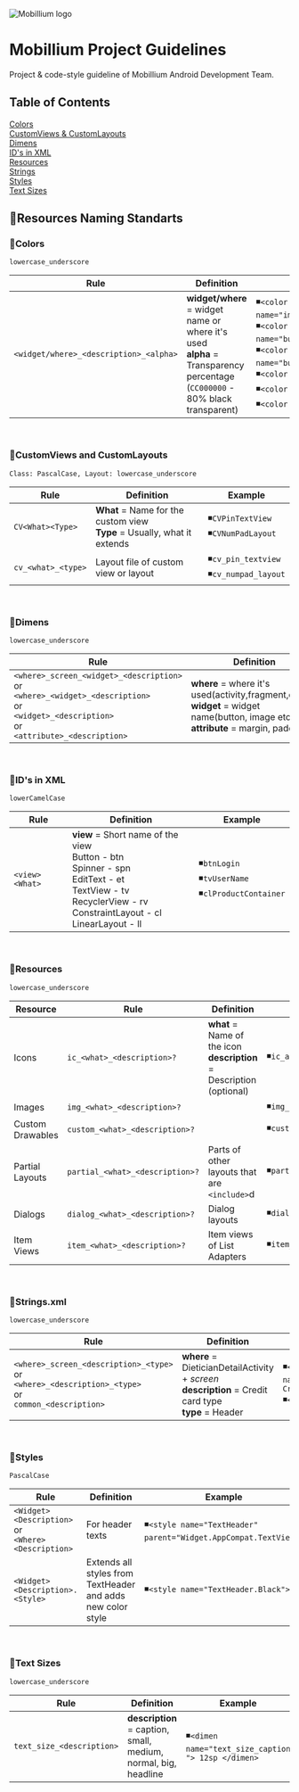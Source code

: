 ![Mobillium logo](http://mobillium.com/assets/images/logo.png)
# Mobillium Project Guidelines

Project & code-style guideline of Mobillium Android Development Team.

## Table of Contents

[Colors](#colors) <br>
[CustomViews & CustomLayouts](#customviews-and-customlayouts) <br>
[Dimens](#dimens) <br>
[ID's in XML](#ids-in-xml) <br>
[Resources](#resources) <br>
[Strings](#stringsxml) <br>
[Styles](#styles) <br>
[Text Sizes](#text-sizes) <br>

## 📃Resources Naming Standarts

### 🔸Colors

    lowercase_underscore

| Rule | Definition | Example
|--|--|--|
| `<widget/where>_<description>_<alpha>`| **widget/where** =  widget name or where it's used <br> **alpha** = Transparency percentage (`CC000000` - 80% black transparent)| ◾`<color name="image_logo_tint">@color/mobillium_blue</color>` <br> ◾`<color name="button_primary">@color/pistachio</color>`<br> ◾`<color name="button_inactive">@color/iron_80</color>`<br> ◾`<color name="mobillium_blue">#4b7bec</color>`<br> ◾`<color name="pistachio">#93c572</color>`<br> ◾`<color name="iron_80">#CC48494B</color>`

<br>

### 🔸CustomViews and CustomLayouts

    Class: PascalCase, Layout: lowercase_underscore

| Rule | Definition | Example
|--|--|--|
| `CV<What><Type>` | **What** = Name for the custom view <br> **Type** = Usually, what it extends | ◾`CVPinTextView`<br> ◾`CVNumPadLayout` |
| `cv_<what>_<type>` | Layout file of custom view or layout | ◾`cv_pin_textview` <br> ◾`cv_numpad_layout` |

<br>

### 🔸Dimens

    lowercase_underscore
| Rule | Definition | Example
|--|--|--|
| `<where>_screen_<widget>_<description>` <br> or <br> `<where>_<widget>_<description>` <br> or <br>`<widget>_<description>` <br> or <br> `<attribute>_<description>` | **where** =  where it's used(activity,fragment,dialog) <br> **widget** = widget name(button, image etc) <br> **attribute** = margin, padding | ◾`<dimen name="user_detail_screen_cardview_radius">4dp</dimen>`  <br> ◾`<dimen name="dialog_icon_height">16dp</dimen>` <br> ◾`<dimen name="image_width">120dp</dimen>` <br> ◾`<dimen name="margin_medium">16dp</dimen>`|

<br>

### 🔸ID's in XML

    lowerCamelCase

| Rule | Definition | Example
|--|--|--|
| `<view><What>` | **view** = Short name of the view <br> Button - btn <br> Spinner - spn<br> EditText - et <br> TextView - tv <br> RecyclerView - rv <br> ConstraintLayout - cl <br> LinearLayout - ll  | ◾`btnLogin` <br> ◾`tvUserName` <br> ◾`clProductContainer` |

<br>

### 🔸Resources

    lowercase_underscore
| Resource | Rule | Definition | Example
|--|--|--|--|
| Icons | `ic_<what>_<description>?` | **what** = Name of the icon <br> **description** = Description (optional) | ◾`ic_arrow_right`
| Images | `img_<what>_<description>?` |  | ◾`img_profile_placeholder` |
| Custom Drawables| `custom_<what>_<description>?` |  | ◾`custom_button_round`  |
| Partial Layouts | `partial_<what>_<description>?` | Parts of other layouts that are `<include>`d | ◾`partial_stats_container` |
| Dialogs | `dialog_<what>_<description>?` | Dialog layouts | ◾`dialog_change_theme` |
| Item Views | `item_<what>_<description>?` | Item views of List Adapters| ◾`item_bank_account` |

<br>

### 🔸Strings.xml

    lowercase_underscore

| Rule | Definition | Example
|--|--|--|
| `<where>_screen_<description>_<type>` <br> or <br> `<where>_<description>_<type>` <br> or <br> `common_<description>`| **where** = DieticianDetailActivity + *screen* <br> **description** = Credit card type <br> **type** = Header  | ◾`<string name="dietician_detail_screen_credit_card_type_header"> Credit Card Type </string>` <br> ◾`<string name="common_loading">Loading...</string>`|

<br>

### 🔸Styles

    PascalCase

| Rule | Definition | Example
|--|--|--|
| `<Widget><Description>`<br> or <br> `<Where><Description>` | For header texts| ◾`<style name="TextHeader" parent="Widget.AppCompat.TextView">` |
|`<Widget><Description>.<Style>`| Extends all styles from TextHeader and adds new color style | ◾`<style name="TextHeader.Black">` |

<br>

### 🔸Text Sizes

    lowercase_underscore

| Rule | Definition | Example
|--|--|--|
| `text_size_<description>`  | **description** = caption, small, medium, normal, big, headline |  ◾`<dimen name="text_size_caption "> 12sp </dimen>` 

<br>
